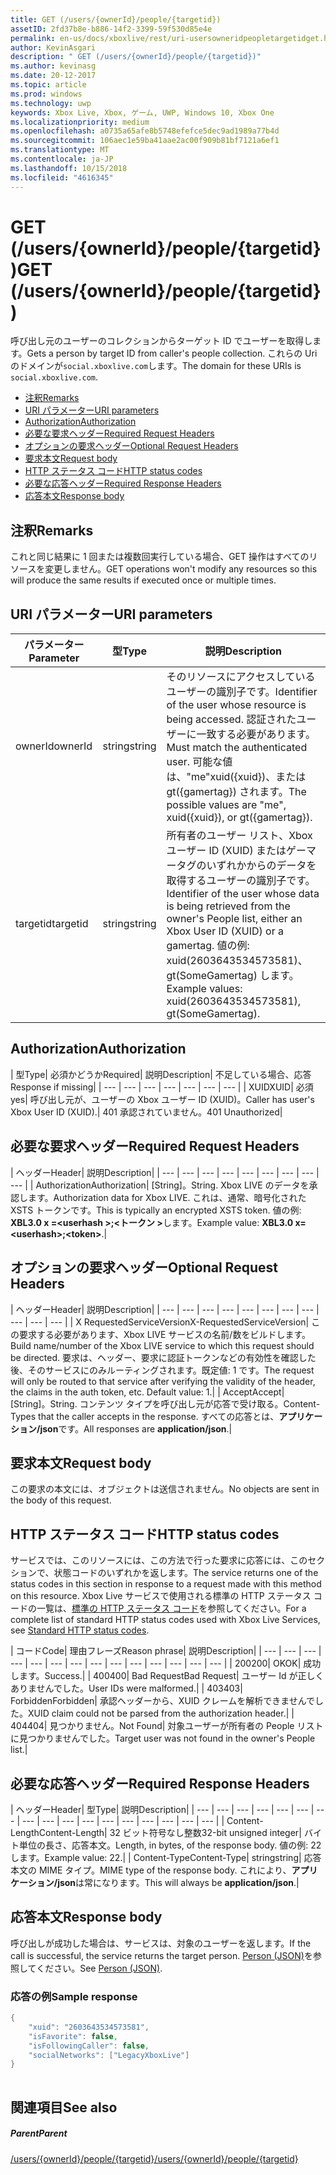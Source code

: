 ```yaml
---
title: GET (/users/{ownerId}/people/{targetid})
assetID: 2fd37b8e-b886-14f2-3399-59f530d85e4e
permalink: en-us/docs/xboxlive/rest/uri-usersowneridpeopletargetidget.html
author: KevinAsgari
description: " GET (/users/{ownerId}/people/{targetid})"
ms.author: kevinasg
ms.date: 20-12-2017
ms.topic: article
ms.prod: windows
ms.technology: uwp
keywords: Xbox Live, Xbox, ゲーム, UWP, Windows 10, Xbox One
ms.localizationpriority: medium
ms.openlocfilehash: a0735a65afe8b5748efefce5dec9ad1989a77b4d
ms.sourcegitcommit: 106aec1e59ba41aae2ac00f909b81bf7121a6ef1
ms.translationtype: MT
ms.contentlocale: ja-JP
ms.lasthandoff: 10/15/2018
ms.locfileid: "4616345"
---
```

# <a name="get-usersowneridpeopletargetid"></a><span data-ttu-id="1e765-104">GET (/users/{ownerId}/people/{targetid})</span><span class="sxs-lookup"><span data-stu-id="1e765-104">GET (/users/{ownerId}/people/{targetid})</span></span>
<span data-ttu-id="1e765-105">呼び出し元のユーザーのコレクションからターゲット ID でユーザーを取得します。</span><span class="sxs-lookup"><span data-stu-id="1e765-105">Gets a person by target ID from caller's people collection.</span></span> <span data-ttu-id="1e765-106">これらの Uri のドメインが`social.xboxlive.com`します。</span><span class="sxs-lookup"><span data-stu-id="1e765-106">The domain for these URIs is `social.xboxlive.com`.</span></span>
 
  * [<span data-ttu-id="1e765-107">注釈</span><span class="sxs-lookup"><span data-stu-id="1e765-107">Remarks</span></span>](#ID4EV)
  * [<span data-ttu-id="1e765-108">URI パラメーター</span><span class="sxs-lookup"><span data-stu-id="1e765-108">URI parameters</span></span>](#ID4E5)
  * [<span data-ttu-id="1e765-109">Authorization</span><span class="sxs-lookup"><span data-stu-id="1e765-109">Authorization</span></span>](#ID4EJB)
  * [<span data-ttu-id="1e765-110">必要な要求ヘッダー</span><span class="sxs-lookup"><span data-stu-id="1e765-110">Required Request Headers</span></span>](#ID4ERC)
  * [<span data-ttu-id="1e765-111">オプションの要求ヘッダー</span><span class="sxs-lookup"><span data-stu-id="1e765-111">Optional Request Headers</span></span>](#ID4EQD)
  * [<span data-ttu-id="1e765-112">要求本文</span><span class="sxs-lookup"><span data-stu-id="1e765-112">Request body</span></span>](#ID4EWE)
  * [<span data-ttu-id="1e765-113">HTTP ステータス コード</span><span class="sxs-lookup"><span data-stu-id="1e765-113">HTTP status codes</span></span>](#ID4EBF)
  * [<span data-ttu-id="1e765-114">必要な応答ヘッダー</span><span class="sxs-lookup"><span data-stu-id="1e765-114">Required Response Headers</span></span>](#ID4EDH)
  * [<span data-ttu-id="1e765-115">応答本文</span><span class="sxs-lookup"><span data-stu-id="1e765-115">Response body</span></span>](#ID4EQAAC)
 
<a id="ID4EV"></a>

 
## <a name="remarks"></a><span data-ttu-id="1e765-116">注釈</span><span class="sxs-lookup"><span data-stu-id="1e765-116">Remarks</span></span>
 
<span data-ttu-id="1e765-117">これと同じ結果に 1 回または複数回実行している場合、GET 操作はすべてのリソースを変更しません。</span><span class="sxs-lookup"><span data-stu-id="1e765-117">GET operations won't modify any resources so this will produce the same results if executed once or multiple times.</span></span>
  
<a id="ID4E5"></a>

 
## <a name="uri-parameters"></a><span data-ttu-id="1e765-118">URI パラメーター</span><span class="sxs-lookup"><span data-stu-id="1e765-118">URI parameters</span></span>
 
| <span data-ttu-id="1e765-119">パラメーター</span><span class="sxs-lookup"><span data-stu-id="1e765-119">Parameter</span></span>| <span data-ttu-id="1e765-120">型</span><span class="sxs-lookup"><span data-stu-id="1e765-120">Type</span></span>| <span data-ttu-id="1e765-121">説明</span><span class="sxs-lookup"><span data-stu-id="1e765-121">Description</span></span>| 
| --- | --- | --- | 
| <span data-ttu-id="1e765-122">ownerId</span><span class="sxs-lookup"><span data-stu-id="1e765-122">ownerId</span></span>| <span data-ttu-id="1e765-123">string</span><span class="sxs-lookup"><span data-stu-id="1e765-123">string</span></span>| <span data-ttu-id="1e765-124">そのリソースにアクセスしているユーザーの識別子です。</span><span class="sxs-lookup"><span data-stu-id="1e765-124">Identifier of the user whose resource is being accessed.</span></span> <span data-ttu-id="1e765-125">認証されたユーザーに一致する必要があります。</span><span class="sxs-lookup"><span data-stu-id="1e765-125">Must match the authenticated user.</span></span> <span data-ttu-id="1e765-126">可能な値は、"me"xuid({xuid})、または gt({gamertag}) されます。</span><span class="sxs-lookup"><span data-stu-id="1e765-126">The possible values are "me", xuid({xuid}), or gt({gamertag}).</span></span>| 
| <span data-ttu-id="1e765-127">targetid</span><span class="sxs-lookup"><span data-stu-id="1e765-127">targetid</span></span>| <span data-ttu-id="1e765-128">string</span><span class="sxs-lookup"><span data-stu-id="1e765-128">string</span></span>| <span data-ttu-id="1e765-129">所有者のユーザー リスト、Xbox ユーザー ID (XUID) またはゲーマータグのいずれかからのデータを取得するユーザーの識別子です。</span><span class="sxs-lookup"><span data-stu-id="1e765-129">Identifier of the user whose data is being retrieved from the owner's People list, either an Xbox User ID (XUID) or a gamertag.</span></span> <span data-ttu-id="1e765-130">値の例: xuid(2603643534573581)、gt(SomeGamertag) します。</span><span class="sxs-lookup"><span data-stu-id="1e765-130">Example values: xuid(2603643534573581), gt(SomeGamertag).</span></span>| 
  
<a id="ID4EJB"></a>

 
## <a name="authorization"></a><span data-ttu-id="1e765-131">Authorization</span><span class="sxs-lookup"><span data-stu-id="1e765-131">Authorization</span></span>
 
| <span data-ttu-id="1e765-132">型</span><span class="sxs-lookup"><span data-stu-id="1e765-132">Type</span></span>| <span data-ttu-id="1e765-133">必須かどうか</span><span class="sxs-lookup"><span data-stu-id="1e765-133">Required</span></span>| <span data-ttu-id="1e765-134">説明</span><span class="sxs-lookup"><span data-stu-id="1e765-134">Description</span></span>| <span data-ttu-id="1e765-135">不足している場合、応答</span><span class="sxs-lookup"><span data-stu-id="1e765-135">Response if missing</span></span>| 
| --- | --- | --- | --- | --- | --- | --- | 
| <span data-ttu-id="1e765-136">XUID</span><span class="sxs-lookup"><span data-stu-id="1e765-136">XUID</span></span>| <span data-ttu-id="1e765-137">必須</span><span class="sxs-lookup"><span data-stu-id="1e765-137">yes</span></span>| <span data-ttu-id="1e765-138">呼び出し元が、ユーザーの Xbox ユーザー ID (XUID)。</span><span class="sxs-lookup"><span data-stu-id="1e765-138">Caller has user's Xbox User ID (XUID).</span></span>| <span data-ttu-id="1e765-139">401 承認されていません。</span><span class="sxs-lookup"><span data-stu-id="1e765-139">401 Unauthorized</span></span>| 
  
<a id="ID4ERC"></a>

 
## <a name="required-request-headers"></a><span data-ttu-id="1e765-140">必要な要求ヘッダー</span><span class="sxs-lookup"><span data-stu-id="1e765-140">Required Request Headers</span></span>
 
| <span data-ttu-id="1e765-141">ヘッダー</span><span class="sxs-lookup"><span data-stu-id="1e765-141">Header</span></span>| <span data-ttu-id="1e765-142">説明</span><span class="sxs-lookup"><span data-stu-id="1e765-142">Description</span></span>| 
| --- | --- | --- | --- | --- | --- | --- | --- | --- | 
| <span data-ttu-id="1e765-143">Authorization</span><span class="sxs-lookup"><span data-stu-id="1e765-143">Authorization</span></span>| <span data-ttu-id="1e765-144">[String]。</span><span class="sxs-lookup"><span data-stu-id="1e765-144">String.</span></span> <span data-ttu-id="1e765-145">Xbox LIVE のデータを承認します。</span><span class="sxs-lookup"><span data-stu-id="1e765-145">Authorization data for Xbox LIVE.</span></span> <span data-ttu-id="1e765-146">これは、通常、暗号化された XSTS トークンです。</span><span class="sxs-lookup"><span data-stu-id="1e765-146">This is typically an encrypted XSTS token.</span></span> <span data-ttu-id="1e765-147">値の例: <b>XBL3.0 x =&lt;userhash >;&lt;トークン ></b>します。</span><span class="sxs-lookup"><span data-stu-id="1e765-147">Example value: <b>XBL3.0 x=&lt;userhash>;&lt;token></b>.</span></span>| 
  
<a id="ID4EQD"></a>

 
## <a name="optional-request-headers"></a><span data-ttu-id="1e765-148">オプションの要求ヘッダー</span><span class="sxs-lookup"><span data-stu-id="1e765-148">Optional Request Headers</span></span>
 
| <span data-ttu-id="1e765-149">ヘッダー</span><span class="sxs-lookup"><span data-stu-id="1e765-149">Header</span></span>| <span data-ttu-id="1e765-150">説明</span><span class="sxs-lookup"><span data-stu-id="1e765-150">Description</span></span>| 
| --- | --- | --- | --- | --- | --- | --- | --- | --- | --- | --- | 
| <span data-ttu-id="1e765-151">X RequestedServiceVersion</span><span class="sxs-lookup"><span data-stu-id="1e765-151">X-RequestedServiceVersion</span></span>| <span data-ttu-id="1e765-152">この要求する必要があります、Xbox LIVE サービスの名前/数をビルドします。</span><span class="sxs-lookup"><span data-stu-id="1e765-152">Build name/number of the Xbox LIVE service to which this request should be directed.</span></span> <span data-ttu-id="1e765-153">要求は、ヘッダー、要求に認証トークンなどの有効性を確認した後、そのサービスにのみルーティングされます。既定値: 1 です。</span><span class="sxs-lookup"><span data-stu-id="1e765-153">The request will only be routed to that service after verifying the validity of the header, the claims in the auth token, etc. Default value: 1.</span></span>| 
| <span data-ttu-id="1e765-154">Accept</span><span class="sxs-lookup"><span data-stu-id="1e765-154">Accept</span></span>| <span data-ttu-id="1e765-155">[String]。</span><span class="sxs-lookup"><span data-stu-id="1e765-155">String.</span></span> <span data-ttu-id="1e765-156">コンテンツ タイプを呼び出し元が応答で受け取る。</span><span class="sxs-lookup"><span data-stu-id="1e765-156">Content-Types that the caller accepts in the response.</span></span> <span data-ttu-id="1e765-157">すべての応答とは、<b>アプリケーション/json</b>です。</span><span class="sxs-lookup"><span data-stu-id="1e765-157">All responses are <b>application/json</b>.</span></span>| 
  
<a id="ID4EWE"></a>

 
## <a name="request-body"></a><span data-ttu-id="1e765-158">要求本文</span><span class="sxs-lookup"><span data-stu-id="1e765-158">Request body</span></span>
 
<span data-ttu-id="1e765-159">この要求の本文には、オブジェクトは送信されません。</span><span class="sxs-lookup"><span data-stu-id="1e765-159">No objects are sent in the body of this request.</span></span>
  
<a id="ID4EBF"></a>

 
## <a name="http-status-codes"></a><span data-ttu-id="1e765-160">HTTP ステータス コード</span><span class="sxs-lookup"><span data-stu-id="1e765-160">HTTP status codes</span></span>
 
<span data-ttu-id="1e765-161">サービスでは、このリソースには、この方法で行った要求に応答には、このセクションで、状態コードのいずれかを返します。</span><span class="sxs-lookup"><span data-stu-id="1e765-161">The service returns one of the status codes in this section in response to a request made with this method on this resource.</span></span> <span data-ttu-id="1e765-162">Xbox Live サービスで使用される標準の HTTP ステータス コードの一覧は、[標準の HTTP ステータス コード](../../additional/httpstatuscodes.md)を参照してください。</span><span class="sxs-lookup"><span data-stu-id="1e765-162">For a complete list of standard HTTP status codes used with Xbox Live Services, see [Standard HTTP status codes](../../additional/httpstatuscodes.md).</span></span>
 
| <span data-ttu-id="1e765-163">コード</span><span class="sxs-lookup"><span data-stu-id="1e765-163">Code</span></span>| <span data-ttu-id="1e765-164">理由フレーズ</span><span class="sxs-lookup"><span data-stu-id="1e765-164">Reason phrase</span></span>| <span data-ttu-id="1e765-165">説明</span><span class="sxs-lookup"><span data-stu-id="1e765-165">Description</span></span>| 
| --- | --- | --- | --- | --- | --- | --- | --- | --- | --- | --- | --- | --- | --- | 
| <span data-ttu-id="1e765-166">200</span><span class="sxs-lookup"><span data-stu-id="1e765-166">200</span></span>| <span data-ttu-id="1e765-167">OK</span><span class="sxs-lookup"><span data-stu-id="1e765-167">OK</span></span>| <span data-ttu-id="1e765-168">成功します。</span><span class="sxs-lookup"><span data-stu-id="1e765-168">Success.</span></span>| 
| <span data-ttu-id="1e765-169">400</span><span class="sxs-lookup"><span data-stu-id="1e765-169">400</span></span>| <span data-ttu-id="1e765-170">Bad Request</span><span class="sxs-lookup"><span data-stu-id="1e765-170">Bad Request</span></span>| <span data-ttu-id="1e765-171">ユーザー Id が正しくありませんでした。</span><span class="sxs-lookup"><span data-stu-id="1e765-171">User IDs were malformed.</span></span>| 
| <span data-ttu-id="1e765-172">403</span><span class="sxs-lookup"><span data-stu-id="1e765-172">403</span></span>| <span data-ttu-id="1e765-173">Forbidden</span><span class="sxs-lookup"><span data-stu-id="1e765-173">Forbidden</span></span>| <span data-ttu-id="1e765-174">承認ヘッダーから、XUID クレームを解析できませんでした。</span><span class="sxs-lookup"><span data-stu-id="1e765-174">XUID claim could not be parsed from the authorization header.</span></span>| 
| <span data-ttu-id="1e765-175">404</span><span class="sxs-lookup"><span data-stu-id="1e765-175">404</span></span>| <span data-ttu-id="1e765-176">見つかりません。</span><span class="sxs-lookup"><span data-stu-id="1e765-176">Not Found</span></span>| <span data-ttu-id="1e765-177">対象ユーザーが所有者の People リストに見つかりませんでした。</span><span class="sxs-lookup"><span data-stu-id="1e765-177">Target user was not found in the owner's People list.</span></span>| 
  
<a id="ID4EDH"></a>

 
## <a name="required-response-headers"></a><span data-ttu-id="1e765-178">必要な応答ヘッダー</span><span class="sxs-lookup"><span data-stu-id="1e765-178">Required Response Headers</span></span>
 
| <span data-ttu-id="1e765-179">ヘッダー</span><span class="sxs-lookup"><span data-stu-id="1e765-179">Header</span></span>| <span data-ttu-id="1e765-180">型</span><span class="sxs-lookup"><span data-stu-id="1e765-180">Type</span></span>| <span data-ttu-id="1e765-181">説明</span><span class="sxs-lookup"><span data-stu-id="1e765-181">Description</span></span>| 
| --- | --- | --- | --- | --- | --- | --- | --- | --- | --- | --- | --- | --- | --- | --- | --- | --- | 
| <span data-ttu-id="1e765-182">Content-Length</span><span class="sxs-lookup"><span data-stu-id="1e765-182">Content-Length</span></span>| <span data-ttu-id="1e765-183">32 ビット符号なし整数</span><span class="sxs-lookup"><span data-stu-id="1e765-183">32-bit unsigned integer</span></span>| <span data-ttu-id="1e765-184">バイト単位の長さ、応答本文。</span><span class="sxs-lookup"><span data-stu-id="1e765-184">Length, in bytes, of the response body.</span></span> <span data-ttu-id="1e765-185">値の例: 22 します。</span><span class="sxs-lookup"><span data-stu-id="1e765-185">Example value: 22.</span></span>| 
| <span data-ttu-id="1e765-186">Content-Type</span><span class="sxs-lookup"><span data-stu-id="1e765-186">Content-Type</span></span>| <span data-ttu-id="1e765-187">string</span><span class="sxs-lookup"><span data-stu-id="1e765-187">string</span></span>| <span data-ttu-id="1e765-188">応答本文の MIME タイプ。</span><span class="sxs-lookup"><span data-stu-id="1e765-188">MIME type of the response body.</span></span> <span data-ttu-id="1e765-189">これにより、<b>アプリケーション/json</b>は常になります。</span><span class="sxs-lookup"><span data-stu-id="1e765-189">This will always be <b>application/json</b>.</span></span>| 
  
<a id="ID4EQAAC"></a>

 
## <a name="response-body"></a><span data-ttu-id="1e765-190">応答本文</span><span class="sxs-lookup"><span data-stu-id="1e765-190">Response body</span></span>
 
<span data-ttu-id="1e765-191">呼び出しが成功した場合は、サービスは、対象のユーザーを返します。</span><span class="sxs-lookup"><span data-stu-id="1e765-191">If the call is successful, the service returns the target person.</span></span> <span data-ttu-id="1e765-192">[Person (JSON)](../../json/json-person.md)を参照してください。</span><span class="sxs-lookup"><span data-stu-id="1e765-192">See [Person (JSON)](../../json/json-person.md).</span></span>
 
<a id="ID4E3AAC"></a>

 
### <a name="sample-response"></a><span data-ttu-id="1e765-193">応答の例</span><span class="sxs-lookup"><span data-stu-id="1e765-193">Sample response</span></span>
 

```cpp
{
    "xuid": "2603643534573581",
    "isFavorite": false,
    "isFollowingCaller": false,
    "socialNetworks": ["LegacyXboxLive"]
}
         
```

   
<a id="ID4EGBAC"></a>

 
## <a name="see-also"></a><span data-ttu-id="1e765-194">関連項目</span><span class="sxs-lookup"><span data-stu-id="1e765-194">See also</span></span>
 
<a id="ID4EIBAC"></a>

 
##### <a name="parent"></a><span data-ttu-id="1e765-195">Parent</span><span class="sxs-lookup"><span data-stu-id="1e765-195">Parent</span></span> 

[<span data-ttu-id="1e765-196">/users/{ownerId}/people/{targetid}</span><span class="sxs-lookup"><span data-stu-id="1e765-196">/users/{ownerId}/people/{targetid}</span></span>](uri-usersowneridpeopletargetid.md)

   